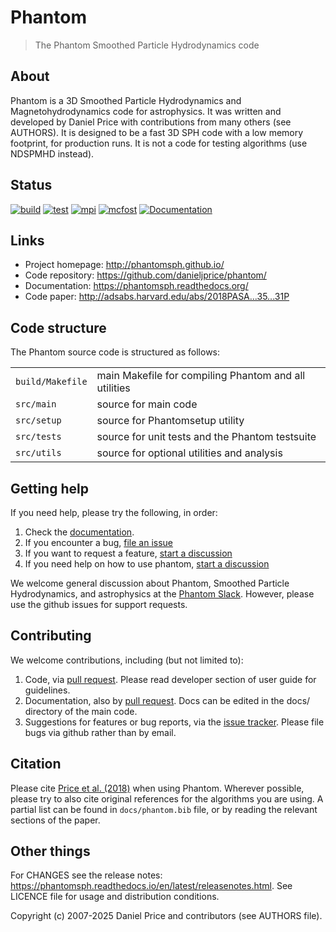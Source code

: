 Phantom
=======

> The Phantom Smoothed Particle Hydrodynamics code

About
-----

Phantom is a 3D Smoothed Particle Hydrodynamics and Magnetohydrodynamics code for astrophysics. It was written and developed by Daniel Price with contributions from many others (see AUTHORS). It is designed to be a fast 3D SPH code with a low memory footprint, for production runs. It is not a code for testing algorithms (use NDSPMHD instead).

Status
------

[![build](https://github.com/danieljprice/phantom/actions/workflows/build.yml/badge.svg)](https://github.com/danieljprice/phantom/actions/workflows/build.yml)
[![test](https://github.com/danieljprice/phantom/actions/workflows/test.yml/badge.svg)](https://github.com/danieljprice/phantom/actions/workflows/test.yml)
[![mpi](https://github.com/danieljprice/phantom/actions/workflows/mpi.yml/badge.svg)](https://github.com/danieljprice/phantom/actions/workflows/mpi.yml)
[![mcfost](https://github.com/danieljprice/phantom/actions/workflows/mcfost.yml/badge.svg)](https://github.com/danieljprice/phantom/actions/workflows/mcfost.yml)
[![Documentation](https://readthedocs.org/projects/phantomsph/badge/?version=latest)](https://phantomsph.readthedocs.io/en/latest/?badge=latest)

Links
-----

- Project homepage: http://phantomsph.github.io/
- Code repository: https://github.com/danieljprice/phantom/
- Documentation: https://phantomsph.readthedocs.org/
- Code paper: http://adsabs.harvard.edu/abs/2018PASA...35...31P

Code structure
--------------

The Phantom source code is structured as follows:

|                  |                                                       |
| ---------------- | ----------------------------------------------------- |
| `build/Makefile` | main Makefile for compiling Phantom and all utilities |
| `src/main`       | source for main code                                  |
| `src/setup`      | source for Phantomsetup utility                       |
| `src/tests`      | source for unit tests and the Phantom testsuite       |
| `src/utils`      | source for optional utilities and analysis            |

Getting help
------------

If you need help, please try the following, in order:

1. Check the [documentation](https://phantomsph.readthedocs.org/).
2. If you encounter a bug, [file an issue](https://github.com/danieljprice/phantom/issues/new)
3. If you want to request a feature, [start a discussion](https://github.com/danieljprice/phantom/discussions/new)
4. If you need help on how to use phantom, [start a discussion](https://github.com/danieljprice/phantom/discussions/new)

We welcome general discussion about Phantom, Smoothed Particle Hydrodynamics,
and astrophysics at the [Phantom Slack](https://phantomsph.slack.com/). However, please use the github issues for support requests.

Contributing
------------
We welcome contributions, including (but not limited to):

1. Code, via [pull request](https://github.com/danieljprice/phantom/pulls). Please read developer section of user guide for guidelines.
2. Documentation, also by [pull request](https://github.com/danieljprice/phantom/pulls). Docs can be edited in the docs/ directory of the main code.
3. Suggestions for features or bug reports, via the [issue tracker](https://github.com/danieljprice/phantom/issues/new). Please file bugs via github rather than by email.

Citation
--------

Please cite [Price et al. (2018)](http://adsabs.harvard.edu/abs/2018PASA...35...31P) when using Phantom. Wherever possible, please try to also cite original references for the algorithms you are using. A partial list can be found in `docs/phantom.bib` file, or by reading the relevant sections of the paper.

Other things
-------------

For CHANGES see the release notes: https://phantomsph.readthedocs.io/en/latest/releasenotes.html.
See LICENCE file for usage and distribution conditions.

Copyright (c) 2007-2025 Daniel Price and contributors (see AUTHORS file).

